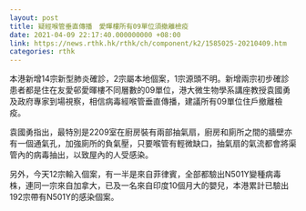 ```yaml
---
layout: post
title: 疑經喉管垂直傳播　愛暉樓所有09單位須撤離檢疫
date: 2021-04-09 22:17:40.000000000 +08:00
link: https://news.rthk.hk/rthk/ch/component/k2/1585025-20210409.htm
categories: rthk
---
```


本港新增14宗新型肺炎確診，2宗屬本地個案，1宗源頭不明。新增兩宗初步確診患者都是住在友愛邨愛暉樓不同層數的09單位，港大微生物學系講座教授袁國勇及政府專家到場視察，相信病毒經喉管垂直傳播，建議所有09單位住戶撤離檢疫。

袁國勇指出，最特別是2209室在廚房裝有兩部抽氣扇，廚房和廁所之間的牆壁亦有一個通氣孔，加強廁所的負氣壓，只要喉管有輕微缺口，抽氣扇的氣流都會將渠管內的病毒抽出，以致屋內的人受感染。

另外，今天12宗輸入個案，有一半是來自菲律賓，全部都驗出N501Y變種病毒株，連同一宗來自加拿大，已及一名來自印度10個月大的嬰兒，本港累計已驗出192宗帶有N501Y的感染個案。
